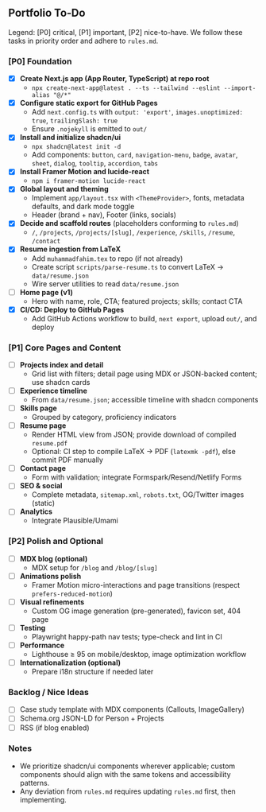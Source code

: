 ## Portfolio To‑Do

Legend: [P0] critical, [P1] important, [P2] nice-to-have. We follow these tasks in priority order and adhere to `rules.md`.

### [P0] Foundation

- [x] **Create Next.js app (App Router, TypeScript) at repo root**
  - `npx create-next-app@latest . --ts --tailwind --eslint --import-alias "@/*"`
- [x] **Configure static export for GitHub Pages**
  - Add `next.config.ts` with `output: 'export'`, `images.unoptimized: true`, `trailingSlash: true`
  - Ensure `.nojekyll` is emitted to `out/`
- [x] **Install and initialize shadcn/ui**
  - `npx shadcn@latest init -d`
  - Add components: `button`, `card`, `navigation-menu`, `badge`, `avatar`, `sheet`, `dialog`, `tooltip`, `accordion`, `tabs`
- [x] **Install Framer Motion and lucide-react**
  - `npm i framer-motion lucide-react`
- [x] **Global layout and theming**
  - Implement `app/layout.tsx` with `<ThemeProvider>`, fonts, metadata defaults, and dark mode toggle
  - Header (brand + nav), Footer (links, socials)
- [x] **Decide and scaffold routes** (placeholders conforming to `rules.md`)
  - `/`, `/projects`, `/projects/[slug]`, `/experience`, `/skills`, `/resume`, `/contact`
- [x] **Resume ingestion from LaTeX**
  - Add `muhammadfahim.tex` to repo (if not already)
  - Create script `scripts/parse-resume.ts` to convert LaTeX → `data/resume.json`
  - Wire server utilities to read `data/resume.json`
- [ ] **Home page (v1)**
  - Hero with name, role, CTA; featured projects; skills; contact CTA
- [x] **CI/CD: Deploy to GitHub Pages**
  - Add GitHub Actions workflow to build, `next export`, upload `out/`, and deploy

### [P1] Core Pages and Content

- [ ] **Projects index and detail**
  - Grid list with filters; detail page using MDX or JSON-backed content; use shadcn cards
- [ ] **Experience timeline**
  - From `data/resume.json`; accessible timeline with shadcn components
- [ ] **Skills page**
  - Grouped by category, proficiency indicators
- [ ] **Resume page**
  - Render HTML view from JSON; provide download of compiled `resume.pdf`
  - Optional: CI step to compile LaTeX → PDF (`latexmk -pdf`), else commit PDF manually
- [ ] **Contact page**
  - Form with validation; integrate Formspark/Resend/Netlify Forms
- [ ] **SEO & social**
  - Complete metadata, `sitemap.xml`, `robots.txt`, OG/Twitter images (static)
- [ ] **Analytics**
  - Integrate Plausible/Umami

### [P2] Polish and Optional

- [ ] **MDX blog (optional)**
  - MDX setup for `/blog` and `/blog/[slug]`
- [ ] **Animations polish**
  - Framer Motion micro-interactions and page transitions (respect `prefers-reduced-motion`)
- [ ] **Visual refinements**
  - Custom OG image generation (pre-generated), favicon set, 404 page
- [ ] **Testing**
  - Playwright happy-path nav tests; type-check and lint in CI
- [ ] **Performance**
  - Lighthouse ≥ 95 on mobile/desktop, image optimization workflow
- [ ] **Internationalization (optional)**
  - Prepare i18n structure if needed later

### Backlog / Nice Ideas

- [ ] Case study template with MDX components (Callouts, ImageGallery)
- [ ] Schema.org JSON-LD for Person + Projects
- [ ] RSS (if blog enabled)

### Notes

- We prioritize shadcn/ui components wherever applicable; custom components should align with the same tokens and accessibility patterns.
- Any deviation from `rules.md` requires updating `rules.md` first, then implementing.
